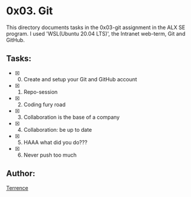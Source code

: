 # 0x03. Git
This directory documents tasks in the 0x03-git assignment in the ALX SE program. 
I used 'WSL(Ubuntu 20.04 LTS)', the Intranet web-term, Git and GitHub.

## Tasks:
- [x] 0. Create and setup your Git and GitHub account
- [x] 1. Repo-session 
- [x] 2. Coding fury road
- [x] 3. Collaboration is the base of a company
- [x] 4. Collaboration: be up to date
- [x] 5. HAAA what did you do???
- [x] 6. Never push too much

## Author:
[Terrence](https://github.com/terrymk99)


